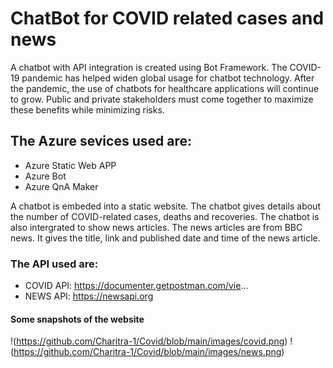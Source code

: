 # ChatBot for COVID related cases and news
A chatbot with API integration is created using Bot Framework.
The COVID-19 pandemic has helped widen global usage for chatbot technology.
After the pandemic, the use of chatbots for healthcare applications will continue to grow.
Public and private stakeholders must come together to maximize these benefits while minimizing risks.
## The Azure sevices used are:
- Azure Static Web APP
- Azure Bot 
- Azure QnA Maker

A chatbot is embeded into a static website. The chatbot gives details about the number of COVID-related cases, deaths and recoveries. The chatbot is also intergrated to show news articles. The news articles are from BBC news. It gives the title, link and published date and time of the news article.

### The API used are:
- COVID API: https://documenter.getpostman.com/vie...
- NEWS API: https://newsapi.org

#### Some snapshots of the website

!(https://github.com/Charitra-1/Covid/blob/main/images/covid.png)
!(https://github.com/Charitra-1/Covid/blob/main/images/news.png)


